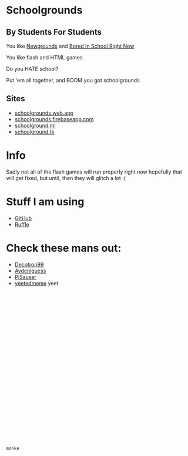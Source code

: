 # Schoolgrounds
## By Students For Students
You like [Newgrounds](https://newgrounds.com) and [Bored In School Right Now](https://pisaucer.github.io/boredhtml)

You like flash and HTML games

Do you HATE school?

Put 'em all together, and BOOM you got schoolgrounds

## Sites
- [schoolgrounds.web.app](https://schoolgrounds.web.app/)
- [schoolgrounds.firebaseapp.com](https://schoolgrounds.firebaseapp.com/)
- [schoolground.ml](https://schoolground.ml/)
- [schoolground.tk](https://schoolground.tk/)

# Info
Sadly not all of the flash games will run properly right now hopefully that will get fixed, but until, then they will glitch a lot :(

# Stuff I am using
- [GitHub](https://github.com) 
- [Ruffle](https://ruffle.rs)

# Check these mans out:
- [Decotron99](https://github.com/Decotron99)
- [Aydeniguess](https://github.com/Aydeniguess)
- [PiSauser](https://github.com/PiSauser)
- [yeetedmeme](https://github.com/yeetedmeme)
yeet

```txt






























monke
```
